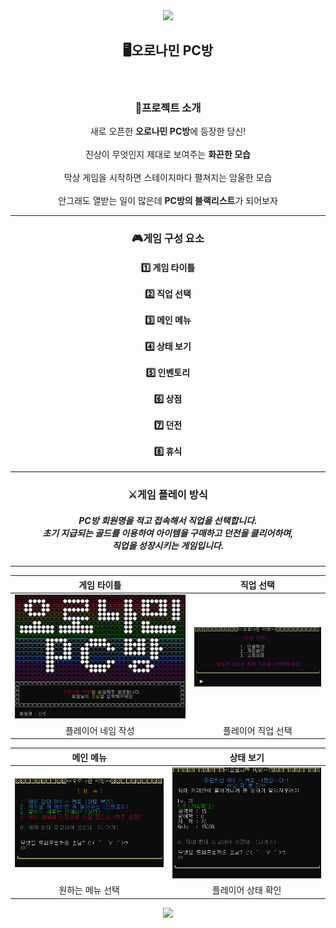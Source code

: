 <div align = "center"> 
<img src="https://capsule-render.vercel.app/api?type=waving&color=000000&height=120&section=header" />

<h2>🖥오로나민 PC방</h2>
<br>
<h3> 📢프로젝트 소개 </h3>
새로 오픈한 <b>오로나민 PC방</b>에 등장한 당신!<br><br>
진상이 무엇인지 제대로 보여주는 <b>화끈한 모습</b><br><br>
막상 게임을 시작하면 스테이지마다 펼쳐지는 암울한 모습<br><br>
안그래도 열받는 일이 많은데 <b>PC방의 블랙리스트</b>가 되어보자

---

<h3>🎮게임 구성 요소</h3>

<h4>
1️⃣ 게임 타이틀<br><br>
2️⃣ 직업 선택<br><br>
3️⃣ 메인 메뉴<br><br>
4️⃣ 상태 보기<br><br>
5️⃣ 인벤토리<br><br>
6️⃣ 상점<br><br>
7️⃣ 던전<br><br>
8️⃣ 휴식<br></h4>

---

<h3>⚔게임 플레이 방식</h3>
<h5>
    PC방 회원명을 적고 접속해서 직업을 선택합니다.<br>
    초기 지급되는 골드를 이용하여 아이템을 구매하고 던전을 클리어하며,<br>
    직업을 성장시키는 게임입니다.<br>
</h5>

---

|게임 타이틀|직업 선택|
|:------:|:------:|
|![title](https://github.com/diddmstn/OronaminC/blob/Dev/ReadMeImg/1_title.PNG?raw=true)|![job](https://github.com/diddmstn/OronaminC/blob/Dev/ReadMeImg/2_job.PNG?raw=true)|
|플레이어 네임 작성|플레이어 직업 선택|

|메인 메뉴|상태 보기|
|:------:|:------:|
|![main](https://github.com/diddmstn/OronaminC/blob/Dev/ReadMeImg/3_main.PNG?raw=true)|![stat](https://github.com/diddmstn/OronaminC/blob/Dev/ReadMeImg/4_stat.PNG?raw=true)|
|원하는 메뉴 선택|플레이어 상태 확인|

<img src="https://capsule-render.vercel.app/api?type=waving&color=000000&height=120&section=footer" />
</div>
